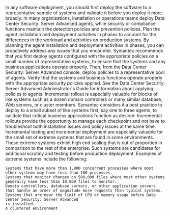 
In any software deployment, you should first deploy the software to a representative sample of systems and validate it before you deploy it more broadly. In many organizations, installation or operations teams deploy Data Center Security: Server Advanced
agents, while security or compliance functions maintain the detection policies and prevention policies. Plan the agent installation and deployment activities in phases to account for the differences in the workload and activities on production systems. By planning the agent installation and deployment activities in phases, you can proactively address any issues that you encounter.
Symantec recommends that you first deploy agents configured with the appropriate policies on a small number of representative systems, to ensure that the systems and any business applications operate properly. Then, from the Data Center Security: Server Advanced
console, deploy policies to a representative pool of agents. Verify that the systems and business functions operate properly with the appropriate security policies applied.
See the Data Center Security: Server Advanced
Administrator's Guide
for information about applying policies to agents.
Incremental rollout is especially valuable for blocks of like systems such as a dozen domain controllers or many similar database, Web servers, or cluster members. Symantec considers it a best practice to deploy to a small subset of like systems first, say one to three agents, to validate that critical business applications function as desired. Incremental rollouts provide the opportunity to manage each checkpoint and not have to troubleshoot both installation issues and policy issues at the same time.
Incremental testing and incremental deployment are especially valuable for the small set of extreme systems that are found in some environments. These extreme systems exhibit high end scaling that is out of proportion in comparison to the rest of the enterprise. Such systems are candidates for additional scrutiny and testing before production deployment. Examples of extreme systems include the following:

    Systems that have more than 1,000 concurrent processes where most other systems may have less than 100 processes.
    Systems that monitor changes on 500,000 files where most other systems generally have less than 10,000 files to monitor.
    Domain controllers, database servers, or other application servers that handle an order of magnitude more requests than typical systems.
    Systems that are near the limit of CPU or memory usage before Data Center Security: Server Advanced
    is installed.
    A clustered environment